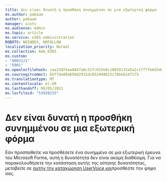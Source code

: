 ```yaml
---
title: Δεν είναι δυνατή η προσθήκη συνημμένου σε μια εξωτερική φόρμα
ms.author: pebaum
author: pebaum
manager: scotv
ms.audience: Admin
ms.topic: article
ms.service: o365-administration
ROBOTS: NOINDEX, NOFOLLOW
localization_priority: Normal
ms.collection: Adm_O365
ms.custom:
- "9003121"
- "5901"
ms.openlocfilehash: caa23df4aa0847a8c31fc015e8c18859132a5a2c1ff7fe6d3dd98357671c3435
ms.sourcegitcommit: b5f7da89a650d2915dc652449623c78be6247175
ms.translationtype: MT
ms.contentlocale: el-GR
ms.lasthandoff: 08/05/2021
ms.locfileid: "53920215"
---
```

# <a name="unable-to-add-an-attachment-to-an-externally-facing-form"></a>Δεν είναι δυνατή η προσθήκη συνημμένου σε μια εξωτερική φόρμα

Εάν προσπαθείτε να προσθέσετε ένα συνημμένο σε μια εξωτερική έρευνα του Microsoft Forms, αυτή η δυνατότητα δεν είναι ακόμη διαθέσιμη. Για να παρακολουθήσετε την κατάσταση αυτής της αίτησης δυνατότητας, μεταβείτε σε [αυτήν την καταχώρηση UserVoice και](https://go.microsoft.com/fwlink/?linkid=2133069)προσθέστε την ψήφο σας.
